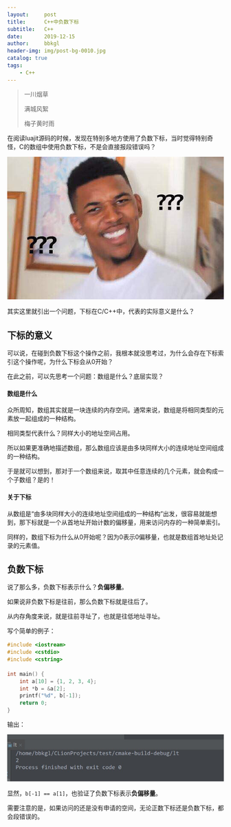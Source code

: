 ```yaml
---
layout:     post
title:      C++中负数下标			
subtitle:   C++
date:       2019-12-15
author:     bbkgl
header-img: img/post-bg-0010.jpg
catalog: true
tags:
    - C++
---
```


>一川烟草
>
>满城风絮
>
>梅子黄时雨

在阅读luajit源码的时候，发现在特别多地方使用了负数下标，当时觉得特别奇怪，C的数组中使用负数下标，不是会直接报段错误吗？

![20200112220102.png](https://raw.githubusercontent.com/bbkgl/bbkgl.github.io/master/cloud_img/20200112220102.png)

其实这里就引出一个问题，下标在C/C++中，代表的实际意义是什么？

## 下标的意义

可以说，在碰到负数下标这个操作之前，我根本就没思考过，为什么会存在下标索引这个操作呢，为什么下标会从0开始？

在此之前，可以先思考一个问题：数组是什么？底层实现？

#### 数组是什么

众所周知，数组其实就是一块连续的内存空间。通常来说，数组是将相同类型的元素放一起组成的一种结构。

相同类型代表什么？同样大小的地址空间占用。

所以如果更准确地描述数组，那么数组应该是由多块同样大小的连续地址空间组成的一种结构。

于是就可以想到，那对于一个数组来说，取其中任意连续的几个元素，就会构成一个子数组？是的！

#### 关于下标

从数组是“由多块同样大小的连续地址空间组成的一种结构”出发，很容易就能想到，那下标就是一个从首地址开始计数的偏移量，用来访问内存的一种简单索引。

同样的，数组下标为什么从0开始呢？因为0表示0偏移量，也就是数组首地址处记录的元素值。

## 负数下标

说了那么多，负数下标表示什么？**负偏移量**。

如果说非负数下标是往前，那么负数下标就是往后了。

从内存角度来说，就是往前寻址了，也就是往低地址寻址。

写个简单的例子：

```cpp
#include <iostream>
#include <cstdio>
#include <cstring>

int main() {
    int a[10] = {1, 2, 3, 4};
    int *b = &a[2];
    printf("%d", b[-1]);
    return 0;
}
```

输出：

![20200112220157.png](https://raw.githubusercontent.com/bbkgl/bbkgl.github.io/master/cloud_img/20200112220157.png)

显然，`b[-1] == a[1]`，也验证了负数下标表示**负偏移量**。

需要注意的是，如果访问的还是没有申请的空间，无论正数下标还是负数下标，都会段错误的。